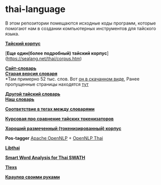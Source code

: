 # thai-language
В этом репозитории помещаются исходные коды программ, которые помогают нам в создании компьютерных инструментов для тайского языка. 


[**Тайский корпус**](http://www.arts.chula.ac.th/~ling/TNCII/)

[**Еще один(более подробный) тайский корпус**] (https://sealang.net/thai/corpus.htm)

[**Cайт-словарь**](http://www.thai-language.com/)  
[**Старая версия словаря**](http://www.thai-language.com/dict)  
*Там примерно 52 тыс. слов. Вот [он в скачанном виде](https://yadi.sk/d/uw1XOBwKfQsD6),
Ранее пропущенные страницы находятся [тут](https://yadi.sk/d/mgz9psnYovN6j)

[**Другой тайский словарь**](https://github.com/veer66/Yaitron/tree/master/data)  
[**Наш словарь**](https://github.com/nevmenandr/thai-language/blob/master/slovar.zip)

[**Соответствие в тегах между словарями**](https://docs.google.com/spreadsheets/d/1TUpAeWCaBly1Hyaphcyq-Uq3grXG8cZlwHVSKHnk7OE/edit)

[**Курсовая про сравнение тайских токенизаторов**](https://docs.google.com/document/d/1NjhneMKB9Zx9Rzb4p_vxKhHjk_JUCrdak96lVtqJsPM/edit?usp=sharing)

[**Хороший размеченный (токенизированный) корпус**](https://drive.google.com/file/d/0BwRU-58YQiIiTlRrN0t6TW5ldVk/view?usp=sharing)

**Pos-tagger**
[Apache OpenNLP](http://opennlp.apache.org/ "Apache OpenNLP") +
[OpenNLP Thai](http://opennlp.sourceforge.net/models/thai/ "Thai Models")

[**Libthai**](http://linux.thai.net/projects/libthai)

[**Smart Word Analysis for Thai SWATH**](http://www.cs.cmu.edu/~paisarn/software.html)

[**Tlexs**](http://sansarn.com/tlex/)

[**Краулер своими руками**](http://pi-code.blogspot.ru/search/label/%D0%BA%D1%80%D0%B0%D1%83%D0%BB%D0%B5%D1%80)
